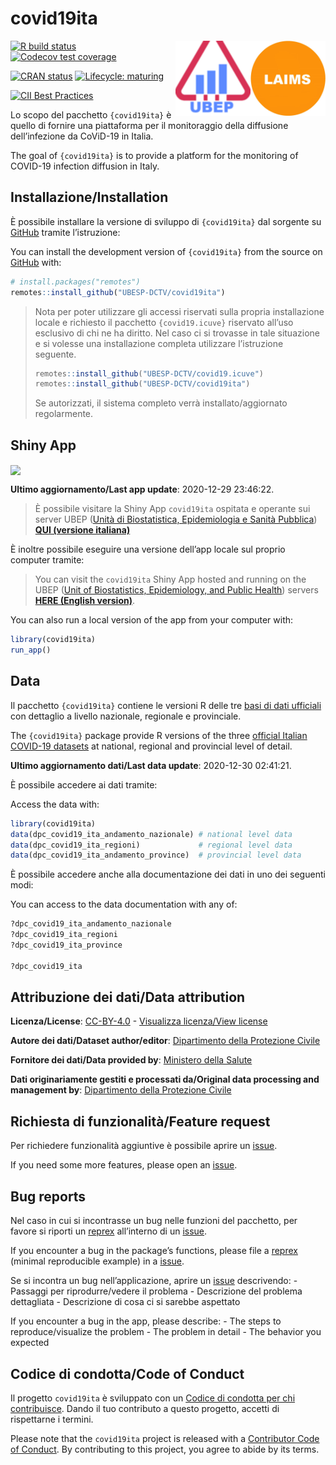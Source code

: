 
<!-- README.md is generated from README.Rmd. Please edit that file -->

# covid19ita

<img src='man/figures/logo-laims.jpg' align='right' height='120' /><img src='man/figures/logo-ubep.png' align='right' height='120' />

<!-- badges: start -->

[![R build
status](https://github.com/UBESP-DCTV/covid19ita/workflows/R-CMD-check/badge.svg)](https://github.com/UBESP-DCTV/covid19ita/actions)
[![Codecov test
coverage](https://codecov.io/gh/UBESP-DCTV/covid19ita/branch/master/graph/badge.svg)](https://codecov.io/gh/UBESP-DCTV/covid19ita?branch=master)

[![CRAN
status](https://www.r-pkg.org/badges/version/covid19ita)](https://CRAN.R-project.org/package=covid19ita)
[![Lifecycle:
maturing](https://img.shields.io/badge/lifecycle-maturing-blue.svg)](https://www.tidyverse.org/lifecycle/#maturing)

[![CII Best
Practices](https://bestpractices.coreinfrastructure.org/projects/3892/badge)](https://bestpractices.coreinfrastructure.org/projects/3892)
<!-- badges: end -->

Lo scopo del pacchetto `{covid19ita}` è quello di fornire una
piattaforma per il monitoraggio della diffusione dell’infezione da
CoViD-19 in Italia.

The goal of `{covid19ita}` is to provide a platform for the monitoring
of COVID-19 infection diffusion in Italy.

## Installazione/Installation

È possibile installare la versione di sviluppo di `{covid19ita}` dal
sorgente su [GitHub](https://github.com/) tramite l’istruzione:

You can install the development version of `{covid19ita}` from the
source on [GitHub](https://github.com/) with:

``` r
# install.packages("remotes")
remotes::install_github("UBESP-DCTV/covid19ita")
```

> Nota per poter utilizzare gli accessi riservati sulla propria
> installazione locale e richiesto il pacchetto `{covid19.icuve}`
> riservato all’uso esclusivo di chi ne ha diritto. Nel caso ci si
> trovasse in tale situazione e si volesse una installazione completa
> utilizzare l’istruzione seguente.
>
> ``` r
> remotes::install_github("UBESP-DCTV/covid19.icuve")
> remotes::install_github("UBESP-DCTV/covid19ita")
> ```
>
> Se autorizzati, il sistema completo verrà installato/aggiornato
> regolarmente.

## Shiny App

<img src='inst/app/www/covid19ita_screen.png' align="center"/>

**Ultimo aggiornamento/Last app update**: 2020-12-29 23:46:22.

> È possibile visitare la Shiny App `covid19ita` ospitata e operante sui
> server UBEP ([Unità di Biostatistica, Epidemiologia e Sanità
> Pubblica](https://ubesp.jimdofree.com/)) [**QUI (versione
> italiana)**](https://r-ubesp.dctv.unipd.it/shiny/covid19ita/)

È inoltre possibile eseguire una versione dell’app locale sul proprio
computer tramite:

> You can visit the `covid19ita` Shiny App hosted and running on the
> UBEP ([Unit of Biostatistics, Epidemiology, and Public
> Health](https://ubesp.jimdofree.com/)) servers [**HERE (English
> version)**](https://r-ubesp.dctv.unipd.it/shiny/covid19italy/).

You can also run a local version of the app from your computer with:

``` r
library(covid19ita)
run_app()
```

## Data

Il pacchetto `{covid19ita}` contiene le versioni R delle tre [basi di
dati ufficiali](https://github.com/pcm-dpc/COVID-19/) con dettaglio a
livello nazionale, regionale e provinciale.

The `{covid19ita}` package provide R versions of the three [official
Italian COVID-19 datasets](https://github.com/pcm-dpc/COVID-19/) at
national, regional and provincial level of detail.

**Ultimo aggiornamento dati/Last data update**: 2020-12-30 02:41:21.

È possibile accedere ai dati tramite:

Access the data with:

``` r
library(covid19ita)
data(dpc_covid19_ita_andamento_nazionale) # national level data
data(dpc_covid19_ita_regioni)             # regional level data
data(dpc_covid19_ita_andamento_province)  # provincial level data
```

È possibile accedere anche alla documentazione dei dati in uno dei
seguenti modi:

You can access to the data documentation with any of:

``` r
?dpc_covid19_ita_andamento_nazionale
?dpc_covid19_ita_regioni
?dpc_covid19_ita_province

?dpc_covid19_ita
```

## Attribuzione dei dati/Data attribution

**Licenza/License**:
[CC-BY-4.0](https://creativecommons.org/licenses/by/4.0/deed.en) -
[Visualizza licenza/View
license](https://github.com/pcm-dpc/COVID-19/blob/master/LICENSE)

**Autore dei dati/Dataset author/editor**: [Dipartimento della
Protezione Civile](http://www.protezionecivile.it/)

**Fornitore dei dati/Data provided by**: [Ministero della
Salute](http://www.salute.gov.it/)

**Dati originariamente gestiti e processati da/Original data processing
and management by**: [Dipartimento della Protezione
Civile](http://www.protezionecivile.it/)

## Richiesta di funzionalità/Feature request

Per richiedere funzionalità aggiuntive è possibile aprire un
[issue](https://github.com/UBESP-DCTV/covid19ita/issues).

If you need some more features, please open an
[issue](https://github.com/UBESP-DCTV/covid19ita/issues).

## Bug reports

Nel caso in cui si incontrasse un bug nelle funzioni del pacchetto, per
favore si riporti un [reprex](https://github.com/tidyverse/reprex)
all’interno di un
[issue](https://github.com/UBESP-DCTV/covid19ita/issues).

If you encounter a bug in the package’s functions, please file a
[reprex](https://github.com/tidyverse/reprex) (minimal reproducible
example) in a [issue](https://github.com/UBESP-DCTV/covid19ita/issues).

Se si incontra un bug nell’applicazione, aprire un
[issue](https://github.com/UBESP-DCTV/covid19ita/issues) descrivendo: -
Passaggi per riprodurre/vedere il problema - Descrizione del problema
dettagliata - Descrizione di cosa ci si sarebbe aspettato

If you encounter a bug in the app, please describe: - The steps to
reproduce/visualize the problem - The problem in detail - The behavior
you expected

## Codice di condotta/Code of Conduct

Il progetto `covid19ita` è sviluppato con un [Codice di condotta per chi
contribuisce](CODE_OF_CONDUCT.md). Dando il tuo contributo a questo
progetto, accetti di rispettarne i termini.

Please note that the `covid19ita` project is released with a
[Contributor Code of Conduct](CODE_OF_CONDUCT.md). By contributing to
this project, you agree to abide by its terms.
